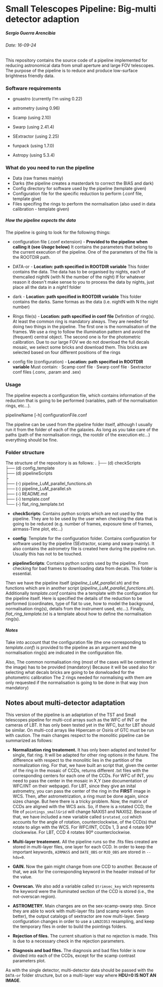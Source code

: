 # Small Telescopes Pipeline: Big-multi detector adaption
##### Sergio Guerra Arencibia
###### Date: 16-09-24

This repository contains the source code of a pipeline implemented for reducing astronomical data from small aperture and large FOV telescopes. The purpose of the pipeline is to reduce and produce low-surface brightness friendly data.

### Software requirements

* gnuastro (currently I'm using 0.22)
* astrometry (using 0.96)
* Scamp (using 2.10)
* Swarp (using 2.41.4)
* SExtractor (using 2.25) 
* funpack (using 1.7.0)

* Astropy (using 5.3.4)

### What do you need to run the pipeline

* Data (raw frames mainly)
* Darks (the pipeline creates a masterdark to correct the BIAS and dark)
* Config directory for software used by the pipeline (template given)
* Configuration file for the specific reduction to perform (.conf file, template give)
* Files specifing the rings to perform the normalisation (also used in data calibration - template given)

##### How the pipeline expects the data

The pipeline is going to look for the following things:

* configuration file (.conf extension) - **Provided to the pipeline when calling it (see *Usage* below)**
    It contains the parameters that belong to the current execution of the pipeline.
    One of the parameters of the file is the ROOTDIR path.

* DATA-or - **Location: path specified in ROOTDIR variable**
    This folder contains the data. The data has to be organised by nights, each of themcalled nightN (with N the number of the night)
    If for whatever reason it doesn't make sense to you to process the data by nights, just place all the data in a *night1* folder

* dark - **Location: path specified in ROOTDIR variable**
    This folder contains the darks. Same formas as the data (i.e. nightN with N the night number)

* Rings file(s) -  **Location: path specified in conf file**
    Definition of ring(s). At least the common ring is mandatory always.
    They are needed for doing two things in the pipeline. The first one is the normalisation of the frames. We use a ring to follow the illumination pattern and avoid the (frequent) central object. The second one is for the photometric calibration. Due to our large FOV we do not download the full decals mosaic, we select some bricks and download them. This bricks are selected based on four different positions of the rings

* config file (configuration) - **Location: path specified in ROOTDIR variable**
    Must contain:
      · Scamp conf file
      · Swarp conf file
      · Sextractor conf files (.conv, .param and .sex)


### Usage

The pipeline expects a configuration file, which contains information of the reduction that is going to be performed (variables, path of the normalisation rings, etc...). 

pipelineName [-h] configurationFile.conf

The pipeline can be used from the pipeline folder itself, although I usually run it from the folder of each of the galaxies. As long as you take care of the paths (path of the normalisation rings, the rootdir of the execution etc...) everything should be fine.

### Folder structure

The structure of the repository is as follows:
.
├── (d) checkScripts <br />
├── (d) config_template <br />
├── (d) pipelineScripts  <br />
├ <br />
├── (-) pipeline_LuM_parallel_functions.sh <br />
├── (-) pipeline_LuM_parallel.sh  <br />
├── (-) README.md  <br />
├── (-) template.conf <br />
└── (-) flat_ring_template.txt <br />

* **checkScripts**: Contains python scripts which are not used by the pipeline. They are to be used by the user when checking the data that is going to be reduced (e.g. number of frames, exposure time of frames, airmass-Time plot, etc...)

* **config**: Template for the configuration folder. Contains configuration for software used by the pipeline (SExtractor, scamp and swarp mainly). It also contains the astrometry file is created here during the pipeline run. Usually this has not to be touched. 

* **pipelineScripts**: Contains python scripts used by the pipeline. From checking for bad frames to downloading data from decals. This folder is essential.


Then we have the pipeline itself (*pipeline_LuM_parallel.sh*) and the functions which are in another script (*pipeline_LuM_parallel_functions.sh*). Additionally *template.conf* contains the a template with the configuration for the pipeline itself. Here is specified the details of the reduction to be performed (coordinates, type of flat to use, how to model the background, normalisation ring(s), details from the instrument used, etc...). Finally, *flat_ring_template.txt* is a template about how to define the normalisation ring(s).


##### Notes

Take into account that the configuration file (the one corresponding to *template.conf*) is provided to the pipeline as an argument and the normalisation ring(s) are indicated in the configuration file.

Also, The common normalisation ring (most of the cases will be centered in the image) has to be provided (mandatory) Because it will be used also for selecting what decals bricks are going to be donwloaded for the photometric calibration The 2 rings needed for normalising with them are only requested if the normalisation is going to be done in that way (non mandatory)

## Notes about multi-detector adaptation

This version of the pipeline is an adaptation of the TST and Small telescopes pipeline for multi-ccd arrays such as the WFC of INT or the cameras of LBT. It has only been tested yet in the WFC, but for LBT should be similar. On multi-ccd arrays like Hipercam or Osiris of GTC must be run with caution. The main changes respect to the monolitic pipeline can be summarized as follows:

* **Normalization ring treatement.** It has only been adapted and tested for single, flat ring. It will be adapted for other ring options in the future. The difference with respect to the monolitic lies in the partition of the normalization ring. For that, we have built an script that, given the center of the ring in the mosaic of CCDs, returns different .txt files with the corresponding centers for each one of the CCDs. For WFC of INT, you need to pass the center in the mosaic in X,Y (see documentation of WFC/INT on their webpage). For LBT, since they give an inital astrometry, you can pass the center of the ring in the **FIRST** image in WCS. Then, after astrometrization, a ring must be done again, since sizes change. But here there is a tricky problem. Now, the matrix of CCDs are aligned with the WCS axis. So, if there is a rotated CCD, the file of `pointings_smallGrid` will change NAXIS1 and NAXIS2. Because of that, we have included a new variable called `$rotated_ccd` which accounts for the angle of rotation, counterclockwise, of the CCD(s) that rotate to align with the WCS. For WFC/INT, CCDs 1, 3 and 4 rotate 90º clockwwise. For LBT, CCD 4 rotates 90º counterclockwise.

* **Multi-layer treatement.** All the pipeline runs so the .fits files created are stored in multi-layer files, one layer for each CCD. In order to keep the important keywords, `AIRMASS` and `DATE_OBS` or `MJD_OBS` are stored in `--hdu=0`.

* **GAIN.** Now the gain might change from one CCD to another. Because of that, we ask for the corresponding keyword in the header instead of for the value.

* **Overscan.** We also add a variable called `$trimsec_key` wich represents the keyword were the illuminated section of the CCD is stored (i.e., the not-overscan region).

* **ASTROMETRY.** Main changes are on the sex-scamp-swarp step. Since they are able to work with multi-layer fits (and scamp works even better), the output catalogs of sextractor are now multi-layer. Swarp configuration changes in order to use a `LANZCOS3` resampling, and keep the temporary files in order to build the pointings folders.

* **Rejection of files.** The current situation is that no rejection is made. This is due to a necessary check in the rejection parameters.

* **Diagnosis and bad files.** The diagnosis and bad files folder is now divided into each of the CCDs, except for the scamp contrast parameters plot.

As with the single detector, multi-detector data should be passed with the `DATA-or` folder structure, but on a multi-layer way where **HDU=0 IS NOT AN IMAGE**.
